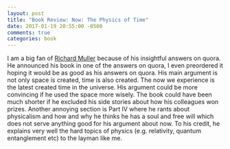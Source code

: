 ```yaml
---
layout: post
title: "Book Review: Now: The Physics of Time"
date: 2017-01-19 20:55:00 -0500
comments: true
categories: book
---
```

I am a big fan of [Richard Muller](https://en.wikipedia.org/wiki/Richard_A._Muller) because of his insightful answers on quora. He announced his book in one of the answers on quora, I even preordered it hoping it would be as good as his answers on quora. His main argument is not only space is created, time is also created. The now we experience is the latest created time in the universe. His argument could be more convincing if he used the space more wisely. The book could have been much shorter if he excluded his side stories about how his colleagues won prizes. Another annoying section is Part IV where he rants about physicalism and how and why he thinks he has a soul and free will which does not serve anything good for his argument about now. To his credit, he explains very well the hard topics of physics (e.g. relativity, quantum entanglement etc) to the layman like me.
